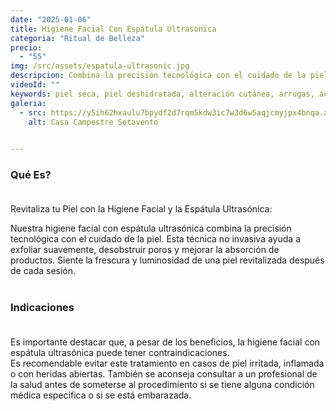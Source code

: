 ```yaml
---
date: "2025-01-06"
title: Higiene Facial Con Espátula Ultrasonica
categoria: "Ritual de Belleza" 
precio: 
  - "55"
img: /src/assets/espatula-ultrasonic.jpg
descripcion: Combina la precisión tecnológica con el cuidado de la piel.
videoId: ""
keywords: piel seca, piel deshidratada, alteración cutánea, arrugas, ácido hialurónico, bienestar de la piel, suavidad piel, restauración de la piel, piel con comedones, exfoliación, piel sucial, celulas muertas, rejuvenecimiento
galeria:
  - src: https://y5ih62hxaulu7bpydf2d7rqm5kdw3ic7w3d6w5aqjcmyjpx4bnqa.arweave.net/x1B_aPcFF0-F-Bl0P8YM6odtoF-2x-t0EEiZhL78C2A
    alt: Casa Campestre Sotavento

  
---
```


### Qué Es? <br><br>

Revitaliza tu Piel con la Higiene Facial y la Espátula Ultrasónica: <br>

Nuestra higiene facial con espátula ultrasónica combina la precisión tecnológica con el cuidado de la piel. Esta técnica no invasiva ayuda a exfoliar suavemente, desobstruir poros y mejorar la absorción de productos. Siente la frescura y luminosidad de una piel revitalizada después de cada sesión.<br><br>

### Indicaciones<br><br>

Es importante destacar que, a pesar de los beneficios, la higiene facial con espátula ultrasónica puede tener contraindicaciones. <br>Es recomendable evitar este tratamiento en casos de piel irritada, inflamada o con heridas abiertas. También se aconseja consultar a un profesional de la salud antes de someterse al procedimiento si se tiene alguna condición médica específica o si se está embarazada. <br><br>